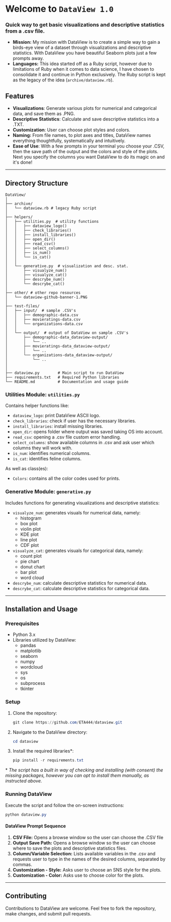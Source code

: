 # Welcome to `DataView 1.0`
### Quick way to get basic visualizations and descriptive statistics from a .csv file.

- **Mission:** My mission with DataView is to create a simple way to gain a birds-eye view of a dataset through visualizations and descriptive statistics. With DataView you have beautiful Seaborn plots just a few prompts away.
- **Languages:** This idea started off as a Ruby script, however due to limitations of Ruby when it comes to data science, I have chosen to consolidate it and continue in Python exclusively. The Ruby script is kept as the legacy of the idea (`archive/dataview.rb`).

## Features

- **Visualizations**: Generate various plots for numerical and categorical data, and save them as .PNG.
- **Descriptive Statistics**: Calculate and save descriptive statistics into a .TXT.
- **Customization**: User can choose plot styles and colors.
- **Naming:** From file names, to plot axes and titles, DataView names everything thoughtfully, systematically and intuitively.
- **Ease of Use**: With a few prompts in your terminal you choose your .CSV, then the save path of the output and the colors and style of the plots. Next you specify the columns you want DataView to do its magic on and it's done!

---
## Directory Structure

```
DataView/
│
├── archive/
│   └── dataview.rb # legacy Ruby script
│
├── helpers/
│   ├── utilities.py  # utility functions
│   │   ├── dataview_logo()
│   │   ├── check_libraries()
│   │   ├── install_libraries()
│   │   ├── open_dir()
│   │   ├── read_csv()
│   │   ├── select_columns()
│   │   ├── is_num()
│   │   └── is_cat()
│   │
│   └── generative.py  # visualization and desc. stat.
│       ├── visualyze_num()
│       ├── visualyze_cat()
│       ├── descrybe_num()
│       └── descrybe_cat()
│
├── other/ # other repo resources
│   └── dataview-github-banner-1.PNG 
│
├── test-files/
│   ├── input/  # sample .CSV's
│   │   ├── demographic-data.csv
│   │   ├── movieratings-data.csv
│   │   └── organizations-data.csv
│   │
│   └── output/  # output of DataView on sample .CSV's
│       ├── demographic-data_dataview-output/
│       │   └── ..
│       ├── movieratings-data_dataview-output/
│       │   └── ..
│       └── organizations-data_dataview-output/
│           └── ..
│
│
├── dataview.py        # Main script to run DataView
├── requirements.txt   # Required Python libraries
└── README.md          # Documentation and usage guide

```

### Utilities Module: `utilities.py`
Contains helper functions like: 
- `dataview_logo`: print DataView ASCII logo.
- `check_libraries`: check if user has the necessary libraries.
- `install_libraries`: install missing libraries.
- `open_dir`: opens folder where output was saved taking OS into account.
- `read_csv`: opening a .csv file custom error handling.
- `select_columns`: show available columns in .csv and ask user which columns they will work with.
- `is_num`: identifies numerical columns.
- `is_cat`: identifies feline columns.

As well as class(es):
- `Colors`: contains all the color codes used for prints.

### Generative Module: `generative.py`
Includes functions for generating visualizations and descriptive statistics:
- `visualyze_num`: generates visuals for numerical data, namely:
	- histogram
	- box plot
	- violin plot
	- KDE plot
	- line plot
	- CDF plot
- `visualyze_cat`: generates visuals for categorical data, namely:
	- count plot
	- pie chart
	- donut chart
	- bar plot
	- word cloud
- `descrybe_num`: calculate descriptive statistics for numerical data.
- `descrybe_cat`: calculate descriptive statistics for categorical data.

---
## Installation and Usage

### Prerequisites
- Python 3.x
- Libraries utilized by DataView:
	- pandas
	- matplotlib
	- seaborn
	- numpy
	- wordcloud
	- sys
	- os
	- subprocess
	- tkinter

### Setup
1. Clone the repository:
   ```powershell
   git clone https://github.com/ETA444/dataview.git
   ```
2. Navigate to the DataView directory:
   ```powershell
   cd dataview
   ```
3. Install the required libraries*:
   ```powershell
   pip install -r requirements.txt
   ```
\* *The script has a built in way of checking and installing (with consent) the missing packages, however you can opt to install them manually, as instructed above.*
### Running DataView
Execute the script and follow the on-screen instructions:
```powershell
python dataview.py
```

#### DataView Prompt Sequence
1.  **CSV File:** Opens a browse window so the user can choose the .CSV file
2. **Output Save Path:** Opens a browse window so the user can choose where to save the plots and descriptive statistics files.
3. **Column/Variable Selection:** Lists available variables in the .csv and requests user to type in the names of the desired columns, separated by commas.
4. **Customization - Style:** Asks user to choose an SNS style for the plots.
5. **Customization - Color:** Asks use to choose color for the plots.

---
## Contributing
Contributions to DataView are welcome. Feel free to fork the repository, make changes, and submit pull requests.

